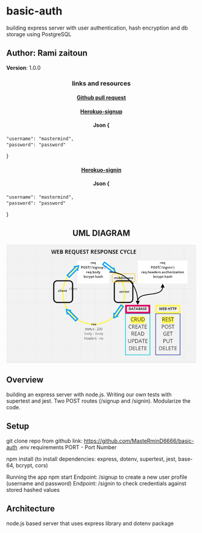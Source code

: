 # basic-auth

building express server with user authentication, hash encryption and db storage using PostgreSQL

## Author: Rami zaitoun

**Version**: 1.0.0


### <center> links and resources </center>



#### <center> [Github pull request](https://github.com/MasteRminD6666/basic-auth/pull/1) </center>

#### <center> [Herokuo-signup](https://rami-basic-auth.herokuapp.com/signup) </center>
#### <center> Json {
    "username": "mastermind",
    "password": "password"
}

#### <center> [Herokuo-signin](https://rami-basic-auth.herokuapp.com/signin) </center>
#### <center> Json {
    "username": "mastermind",
    "password": "password"
}



## <center> UML DIAGRAM </center>

![web request response cycle diagram](https://raw.githubusercontent.com/MasteRminD6666/basic-auth/main/web-rami.png)

## Overview

building an express server with node.js. Writing our own tests with supertest and jest. Two POST routes (/signup and /signin). Modularize the code.

## Setup

git clone repo from github link:
https://github.com/MasteRminD6666/basic-auth
.env requirements
PORT - Port Number


npm install
(to install dependencies: express, dotenv, supertest, jest, base-64, bcrypt, cors)

Running the app
npm start
Endpoint: /signup to create a new user profile (username and password)
Endpoint: /signin to check credentials against stored hashed values

## Architecture

node.js based server that uses express library and dotenv package



